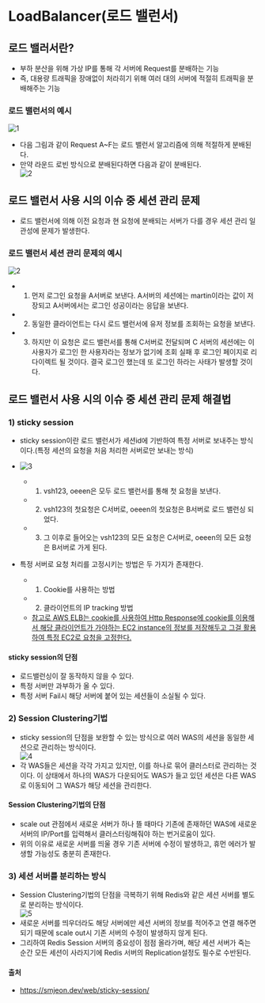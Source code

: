 # LoadBalancer(로드 밸런서)

## 로드 밸러서란?
- 부하 분산을 위해 가상 IP를 통해 각 서버에 Request를 분배하는 기능
- 즉, 대용량 트래픽을 장애없이 처라히기 위해 여러 대의 서버에 적절히 트래픽을 분배해주는 기능<br>

### 로드 밸런서의 예시
![1](https://user-images.githubusercontent.com/44339530/114534656-3398bd80-9c8a-11eb-8366-67d2d3413fde.png)<br>
- 다음 그림과 같이 Request A~F는 로드 밸런서 알고리즘에 의해 적절하게 분배된다.
- 만약 라운드 로빈 방식으로 분배된다하면 다음과 같이 분배된다.<br>
![2](https://user-images.githubusercontent.com/44339530/114535042-99854500-9c8a-11eb-8c20-263fcc741830.png)

## 로드 밸런서 사용 시의 이슈 중 세션 관리 문제
- 로드 밸런서에 의해 이전 요청과 현 요청에 분배되는 서버가 다를 경우 세션 관리 일관성에 문제가 발생한다.<br>

### 로드 밸런서 세션 관리 문제의 예시
![2](https://user-images.githubusercontent.com/44339530/114535272-d6e9d280-9c8a-11eb-8cf8-05e5b9c66332.gif)<br>
- 1) 먼저 로그인 요청을 A서버로 보낸다. A서버의 세션에는 martin이라는 값이 저장되고 A서버에서는 로그인 성공이라는 응답을 보낸다.
- 2) 동일한 클라이언트는 다시 로드 밸런서에 유저 정보를 조회하는 요청을 보낸다.
- 3) 하지만 이 요청은 로드 밸런서를 통해 C서버로 전달되며 C 서버의 세션에는 이 사용자가 로그인 한 사용자라는 정보가 없기에 조회 실패 후 로그인 페이지로 리다이렉트 될 것이다. 결국 로그인 했는데 또 로그인 하라는 사태가 발생할 것이다.

## 로드 밸런서 사용 시의 이슈 중 세션 관리 문제 해결법
### 1) sticky session
- sticky session이란 로드 밸런서가 세션id에 기반하여 특정 서버로 보내주는 방식이다.(특정 세션의 요청을 처음 처리한 서버로만 보내는 방식)<br>
- ![3](https://user-images.githubusercontent.com/44339530/114535913-82932280-9c8b-11eb-892f-24167fefbd8f.gif)<br>
    - 1) vsh123, oeeen은 모두 로드 밸런서를 통해 첫 요청을 보낸다.
    - 2) vsh123의 첫요청은 C서버로, oeeen의 첫요청은 B서버로 로드 밸런싱 되었다.
    - 3) 그 이후로 들어오는 vsh123의 모든 요청은 C서버로, oeeen의 모든 요청은 B서버로 가게 된다.

- 특정 서버로 요청 처리를 고정시키는 방법은 두 가지가 존재한다.
    - 1) Cookie를 사용하는 방법
    - 2) 클라이언트의 IP tracking 방법
    - [참고로 AWS ELB는 cookie를 사용하여 Http Response에 cookie를 이용해서 해당 클라이언트가 가야하는 EC2 instance의 정보를 저장해두고 그걸 활용하여 특정 EC2로 요청을 고정한다.](https://aws.amazon.com/ko/blogs/aws/new-elastic-load-balancing-feature-sticky-sessions/)

#### sticky session의 단점
- 로드밸런싱이 잘 동작하지 않을 수 있다.
- 특정 서버만 과부하가 올 수 있다.
- 특정 서버 Fail시 해당 서버에 붙어 있는 세션들이 소실될 수 있다.

### 2) Session Clustering기법
- sticky session의 단점을 보완할 수 있는 방식으로 여러 WAS의 세션을 동일한 세션으로 관리하는 방식이다.<br>
![4](https://user-images.githubusercontent.com/44339530/114536656-414f4280-9c8c-11eb-8ecf-d9fbaf570765.gif)<br>
- 각 WAS들은 세션을 각각 가지고 있지만, 이를 하나로 묶어 클러스터로 관리하는 것이다. 이 상태에서 하나의 WAS가 다운되어도 WAS가 들고 있던 세션은 다른 WAS로 이동되어 그 WAS가 해당 세션을 관리한다.

#### Session Clustering기법의 단점
- scale out 관점에서 새로운 서버가 하나 뜰 때마다 기존에 존재하던 WAS에 새로운 서버의 IP/Port를 입력해서 클러스터링해줘야 하는 번거로움이 있다.
- 위의 이유로 새로운 서버를 띄울 경우 기존 서버에 수정이 발생하고, 휴먼 에러가 발생할 가능성도 충분히 존재한다.

### 3) 세션 서버를 분리하는 방식
- Session Clustering기법의 단점을 극복하기 위해 Redis와 같은 세션 서버를 별도로 분리하는 방식이다.<br>
![5](https://user-images.githubusercontent.com/44339530/114536954-99864480-9c8c-11eb-9800-d9422ad625d9.png)<br>
- 새로운 서버를 띄우더라도 해당 서버에만 세션 서버의 정보를 적어주고 연결 해주면 되기 때문에 scale out시 기존 서버의 수정이 발생하지 않게 된다. 
- 그리하여 Redis Session 서버의 중요성이 점점 올라가며, 해당 세션 서버가 죽는 순간 모든 세션이 사라지기에 Redis 서버의 Replication설정도 필수로 수반된다.

#### 출처
- https://smjeon.dev/web/sticky-session/